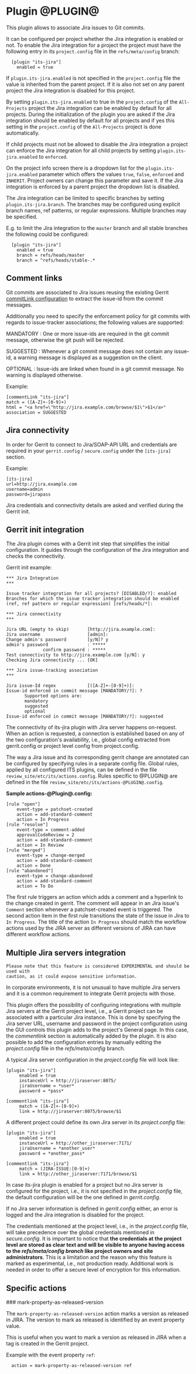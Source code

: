 Plugin @PLUGIN@
===============

This plugin allows to associate Jira issues to Git commits.

It can be configured per project whether the Jira integration is
enabled or not. To enable the Jira integration for a project the
project must have the following entry in its `project.config` file in
the `refs/meta/config` branch:

```
  [plugin "its-jira"]
    enabled = true
```

If `plugin.its-jira.enabled` is not specified in the `project.config` file
the value is inherited from the parent project. If it is also not set
on any parent project the Jira integration is disabled for this
project.

By setting `plugin.its-jira.enabled` to true in the `project.config` of the
`All-Projects` project the Jira integration can be enabled by default
for all projects. During the initialization of the plugin you are asked
if the Jira integration should be enabled by default for all projects
and if yes this setting in the `project.config` of the `All-Projects`
project is done automatically.

If child projects must not be allowed to disable the Jira integration
a project can enforce the Jira integration for all child projects by
setting `plugin.its-jira.enabled` to `enforced`.

On the project info screen there is a dropdown list for the
`plugin.its-jira.enabled` parameter which offers the values `true`,
`false`, `enforced` and `INHERIT`. Project owners can change this
parameter and save it. If the Jira integration is enforced by a parent
project the dropdown list is disabled.

The Jira integration can be limited to specific branches by setting
`plugin.its-jira.branch`. The branches may be configured using explicit
branch names, ref patterns, or regular expressions. Multiple branches
may be specified.

E.g. to limit the Jira integration to the `master` branch and all
stable branches the following could be configured:

```
  [plugin "its-jira"]
    enabled = true
    branch = refs/heads/master
    branch = ^refs/heads/stable-.*
```

Comment links
-------------

Git commits are associated to Jira issues reusing the existing Gerrit
[commitLink configuration][1] to extract the issue-id from the commit
messages.

[1]: ../../../Documentation/config-gerrit.html#__a_id_commentlink_a_section_commentlink

Additionally you need to specify the enforcement policy for git commits
with regards to issue-tracker associations; the following values are supported:

MANDATORY
:	 One or more issue-ids are required in the git commit message, otherwise
	 the git push will be rejected.

SUGGESTED
:	 Whenever a git commit message does not contain any issue-id,
	 a warning message is displayed as a suggestion on the client.

OPTIONAL
:	 Issue-ids are linked when found in a git commit message. No warning is
	 displayed otherwise.

Example:

    [commentLink "its-jira"]
    match = ([A-Z]+-[0-9]+)
    html = "<a href=\"http://jira.example.com/browse/$1\">$1</a>"
    association = SUGGESTED

Jira connectivity
-----------------

In order for Gerrit to connect to Jira/SOAP-API URL and credentials
are required in your `gerrit.config` / `secure.config` under the
`[its-jira]` section.

Example:

    [its-jira]
    url=http://jira.example.com
    username=admin
    password=jirapass

Jira credentials and connectivity details are asked and verified during the Gerrit init.

Gerrit init integration
-----------------------

The Jira plugin comes with a Gerrit init step that simplifies the
initial configuration. It guides through the configuration of the Jira
integration and checks the connectivity.

Gerrit init example:

    *** Jira Integration
    ***

    Issue tracker integration for all projects? [DISABLED/?]: enabled
    Branches for which the issue tracker integration should be enabled (ref, ref pattern or regular expression) [refs/heads/*]:

    *** Jira connectivity
    ***

    Jira URL (empty to skip)       [http://jira.example.com]:
    Jira username                  [admin]:
    Change admin's password        [y/N]? y
    admin's password               : *****
                  confirm password : *****
    Test connectivity to http://jira.example.com [y/N]: y
    Checking Jira connectivity ... [OK]

    *** Jira issue-tracking association
    ***

    Jira issue-Id regex            [([A-Z]+-[0-9]+)]:
    Issue-id enforced in commit message [MANDATORY/?]: ?
           Supported options are:
           mandatory
           suggested
           optional
    Issue-id enforced in commit message [MANDATORY/?]: suggested

The connectivity of its-jira plugin with Jira server happens on-request. When an
action is requested, a connection is established based on any of the two
configuration's availability, i.e., global config extracted from gerrit.config or
project level config from project.config.

The way a Jira issue and its corresponding gerrit change are annotated can be
configured by specifying rules in a separate config file. Global rules, applied
by all configured ITS plugins, can be defined in the file
`review_site/etc/its/actions.config`. Rules specific to @PLUGIN@ are defined in
the file `review_site/etc/its/actions-@PLUGIN@.config`.

**Sample actions-@Plugin@.config:**

    [rule "open"]
        event-type = patchset-created
        action = add-standard-comment
        action = In Progress
    [rule "resolve"]
        event-type = comment-added
        approvalCodeReview = 2
        action = add-standard-comment
        action = In Review
    [rule "merged"]
        event-type = change-merged
        action = add-standard-comment
        action = Done
    [rule "abandoned"]
        event-type = change-abandoned
        action = add-standard-comment
        action = To Do

The first rule triggers an action which adds a comment and a hyperlink to the change created
in gerrit. The comment will appear in an Jira issue's `Comment` section whenever a patchset-created
event is triggered. The second action item in the first rule transitions the state of the issue
in Jira to `In Progress`. The title of the action `In Progress` should match the workflow actions
used by the JIRA server as different versions of JIRA can have different workflow actions.


Multiple Jira servers integration
---------------------------------

```
Please note that this feature is considered EXPERIMENTAL and should be used with
caution, as it could expose sensitive information.
```

In corporate environments, it is not unusual to have multiple Jira servers
and it is a common requirement to integrate Gerrit projects with those.

This plugin offers the possibility of configuring integrations with multiple Jira
servers at the Gerrit project level, i.e., a Gerrit project can be associated with
a particular Jira instance. This is done by specifying the Jira server URL,
username and password in the project configuration using the GUI controls
this plugin adds to the project's General page. In this case, the *commentlink*
section is automatically added by the plugin. It is also possible to add the
configuration entries by manually editing the *project.config* file in the
*refs/meta/config* branch.

A typical Jira server configuration in the *project.config* file will look like:

    [plugin "its-jira"]
         enabled = true
         instanceUrl = http://jiraserver:8075/
         jiraUsername = *user*
         password = *pass*

    [commentlink "its-jira"]
         match = ([A-Z]+-[0-9]+)
         link = http://jiraserver:8075/browse/$1

A different project could define its own Jira server in its *project.config*
file:

    [plugin "its-jira"]
         enabled = true
         instanceUrl = http://other_jiraserver:7171/
         jiraUsername = *another_user*
         password = *another_pass*

    [commentlink "its-jira"]
         match = (JIRA-ISSUE:[0-9]+)
         link = http://other_jiraserver:7171/browse/$1

In case its-jira plugin is enabled for a project but no Jira server is configured
for the project, i.e., it is not specified in the *project.config* file, the
default configuration will be the one defined in *gerrit.config*.

If no Jira server information is defined in *gerrit.config* either, an error is
logged and the Jira integration is disabled for the project.

The credentials mentioned at the project level, i.e., in the *project.config* file,
will take precedence over the global credentials mentioned in *secure.config*.
It is important to notice that __the credentials at the project level are stored as
clear text and will be visible to anyone having access to the
*refs/meta/config branch* like project owners and site administrators__. This is a
limitation and the reason why this feature is marked as experimental, i.e., not
production ready. Additional work is needed in order to offer a secure level of
encryption for this information.

Specific actions
----------------

### mark-property-as-released-version

The `mark-property-as-released-version` action marks a version as released in
JIRA.
The version to mark as released is identified by an event property value.

This is useful when you want to mark a version as released in JIRA when a
tag is created in the Gerrit project.

Example with the event property `ref`:

```
  action = mark-property-as-released-version ref
```
